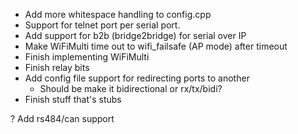 * Add more whitespace handling to config.cpp
* Support for telnet port per serial port.
* Add support for b2b (bridge2bridge) for serial over IP
* Make WiFiMulti time out to wifi_failsafe (AP mode) after timeout
* Finish implementing WiFiMulti
* Finish relay bits
* Add config file support for redirecting ports to another
  - Should be make it bidirectional or rx/tx/bidi?
* Finish stuff that's stubs

? Add rs484/can support
